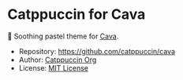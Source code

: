 # Catppuccin for Cava 
📢 Soothing pastel theme for [Cava](https://github.com/karlstav/cava).

- Repository: https://github.com/catppuccin/cava  
- Author: [Catppuccin Org](https://github.com/catppuccin)
- License: [MIT License](https://github.com/jetblack0/dotfiles/blob/master/config/cava/themes/catppuccin/LICENSE)

